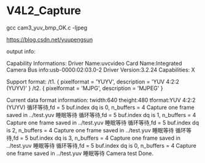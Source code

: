 # V4L2_Capture

gcc cam3_yuv_bmp_OK.c -ljpeg

https://blog.csdn.net/yuupengsun

output info:

Capability Informations:
Driver Name:uvcvideo
Card Name:Integrated Camera
Bus info:usb-0000:02:03.0-2
Driver Version:3.2.24
Capabilities: X

Support format:
/t1.
{
pixelformat = 'YUYV',
description = 'YUV 4:2:2 (YUYV)'
 }
/t2.
{
pixelformat = 'MJPG',
description = 'MJPEG'
 }

Current data format information:
 twidth:640
 theight:480
 tformat:YUV 4:2:2 (YUYV)
循环等待,fd = 5 
buf.index dq is 0, n_buffers = 4
Capture one frame saved in ../test.yuv
睡眠等待
循环等待,fd = 5 
buf.index dq is 1, n_buffers = 4
Capture one frame saved in ../test.yuv
睡眠等待
循环等待,fd = 5 
buf.index dq is 2, n_buffers = 4
Capture one frame saved in ../test.yuv
睡眠等待
循环等待,fd = 5 
buf.index dq is 3, n_buffers = 4
Capture one frame saved in ../test.yuv
睡眠等待
循环等待,fd = 5 
buf.index dq is 0, n_buffers = 4
Capture one frame saved in ../test.yuv
睡眠等待
Camera test Done.


